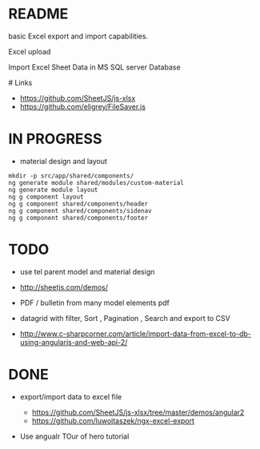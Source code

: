 # README

basic Excel export and import capabilities.

Excel upload

Import Excel Sheet Data in MS SQL server Database

# Links

* https://github.com/SheetJS/js-xlsx
* https://github.com/eligrey/FileSaver.js

# IN PROGRESS

* material design and layout

```
mkdir -p src/app/shared/components/
ng generate module shared/modules/custom-material
ng generate module layout
ng g component layout
ng g component shared/components/header
ng g component shared/components/sidenav
ng g component shared/components/footer
```

# TODO

* use tel parent model and material design
* http://sheetjs.com/demos/

* PDF / bulletin from many model elements pdf

- datagrid with filter, Sort , Pagination , Search and export to CSV

* http://www.c-sharpcorner.com/article/import-data-from-excel-to-db-using-angularjs-and-web-api-2/

# DONE

* export/import data to excel file

  * https://github.com/SheetJS/js-xlsx/tree/master/demos/angular2
  * https://github.com/luwojtaszek/ngx-excel-export

* Use angualr TOur of hero tutorial
